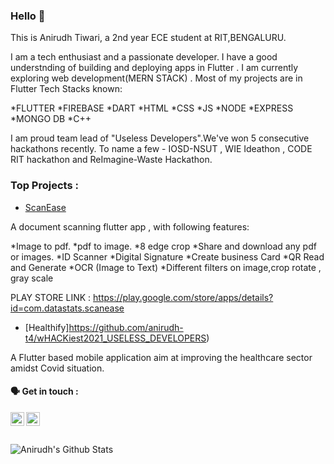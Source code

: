 ### Hello 👋

This is Anirudh Tiwari, a 2nd year ECE student at RIT,BENGALURU.

I am a tech enthusiast and a passionate developer. I have a good understnding of building and deploying apps in Flutter . I am currently exploring web development(MERN STACK) .
Most of my projects are in Flutter
Tech Stacks known:

*FLUTTER
*FIREBASE
*DART
*HTML
*CSS
*JS
*NODE
*EXPRESS
*MONGO DB
*C++

I am proud team lead of "Useless Developers".We've won 5 consecutive hackathons recently. To name a few - IOSD-NSUT , WIE Ideathon , CODE RIT hackathon and ReImagine-Waste Hackathon.


### Top Projects :
- [ScanEase](https://github.com/Scanease/ScanEase-main)

A document scanning flutter app , with following features:

*Image to pdf.
*pdf to image.
*8 edge crop
*Share and download any pdf or images.
*ID Scanner
*Digital Signature
*Create business Card
*QR Read and Generate
*OCR (Image to Text)
*Different filters on image,crop rotate , gray scale

PLAY STORE LINK : https://play.google.com/store/apps/details?id=com.datastats.scanease

- [Healthify]https://github.com/anirudh-t4/wHACKiest2021_USELESS_DEVELOPERS)

A Flutter based mobile application aim at improving the healthcare sector amidst Covid situation.
#### 🗣 Get in touch :

[<img align="left" alt="Anirudh | LinkedIn" width="22px" src="https://cdn.jsdelivr.net/npm/simple-icons@v3/icons/linkedin.svg" />][linkedin]
[<img align="left" alt="Anirudh| Instagram" width="22px" src="https://cdn.jsdelivr.net/npm/simple-icons@v3/icons/instagram.svg" />][instagram]
<br /><br/><br />
<img align="left" alt="Anirudh's Github Stats" src="https://github-readme-stats.vercel.app/api?username=anirudh-t4&show_icons=true&hide_border=false&count_private=true" />

[instagram]: https://www.instagram.com/anirudh_.4/
[linkedin]: https://www.linkedin.com/in/anirudh-tiwari-5a0ab7193/
